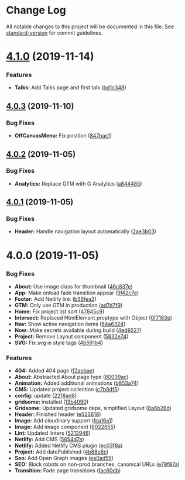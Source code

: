 # Change Log

All notable changes to this project will be documented in this file. See [standard-version](https://github.com/conventional-changelog/standard-version) for commit guidelines.

# [4.1.0](https://github.com/mrtnvh/mrtnvh/compare/v4.0.3...v4.1.0) (2019-11-14)


### Features

* **Talks:** Add Talks page and first talk ([bd1c348](https://github.com/mrtnvh/mrtnvh/commit/bd1c348))



## [4.0.3](https://github.com/mrtnvh/mrtnvh/compare/v4.0.2...v4.0.3) (2019-11-10)


### Bug Fixes

* **OffCanvasMenu:** Fix position ([847bac1](https://github.com/mrtnvh/mrtnvh/commit/847bac1))



## [4.0.2](https://github.com/mrtnvh/mrtnvh/compare/v4.0.1...v4.0.2) (2019-11-05)


### Bug Fixes

* **Analytics:** Replace GTM with G Analytics ([a844485](https://github.com/mrtnvh/mrtnvh/commit/a844485))



## [4.0.1](https://github.com/mrtnvh/mrtnvh/compare/v4.0.0...v4.0.1) (2019-11-05)


### Bug Fixes

* **Header:** Handle navigation layout automatically ([2ae3b03](https://github.com/mrtnvh/mrtnvh/commit/2ae3b03))



# 4.0.0 (2019-11-05)


### Bug Fixes

* **About:** Use image class for thumbnail ([46c837e](https://github.com/mrtnvh/mrtnvh/commit/46c837e))
* **App:** Make onload fade transition appear ([9f42c7e](https://github.com/mrtnvh/mrtnvh/commit/9f42c7e))
* **Footer:** Add Netlify link ([b36fea2](https://github.com/mrtnvh/mrtnvh/commit/b36fea2))
* **GTM:** Only use GTM in production ([ad7d7f9](https://github.com/mrtnvh/mrtnvh/commit/ad7d7f9))
* **Home:** Fix project list sort ([47845c9](https://github.com/mrtnvh/mrtnvh/commit/47845c9))
* **Intersect:** Replaced HtmlElement proptype with Object ([0f7163e](https://github.com/mrtnvh/mrtnvh/commit/0f7163e))
* **Nav:** Show active navigation items ([64a6324](https://github.com/mrtnvh/mrtnvh/commit/64a6324))
* **Now:** Make secrets available during build ([4ed9227](https://github.com/mrtnvh/mrtnvh/commit/4ed9227))
* **Project:** Remove Layout component ([5832e74](https://github.com/mrtnvh/mrtnvh/commit/5832e74))
* **SVG:** Fix svg in style tags ([4b591b4](https://github.com/mrtnvh/mrtnvh/commit/4b591b4))


### Features

* **404:** Added 404 page ([f2aebae](https://github.com/mrtnvh/mrtnvh/commit/f2aebae))
* **About:** Abstracted About page type ([60039ac](https://github.com/mrtnvh/mrtnvh/commit/60039ac))
* **Animation:** Added additional animations ([b853a74](https://github.com/mrtnvh/mrtnvh/commit/b853a74))
* **CMS:** Updated project collection ([c7b8df5](https://github.com/mrtnvh/mrtnvh/commit/c7b8df5))
* **config:** update ([2218ad8](https://github.com/mrtnvh/mrtnvh/commit/2218ad8))
* **gridsome:** installed ([13b4090](https://github.com/mrtnvh/mrtnvh/commit/13b4090))
* **Gridsome:** Updated gridsome deps, simplified Layout ([8a6b26d](https://github.com/mrtnvh/mrtnvh/commit/8a6b26d))
* **Header:** Finished header ([e523618](https://github.com/mrtnvh/mrtnvh/commit/e523618))
* **Image:** Add cloudinary support ([fca16a1](https://github.com/mrtnvh/mrtnvh/commit/fca16a1))
* **Image:** Add image component ([8022855](https://github.com/mrtnvh/mrtnvh/commit/8022855))
* **Lint:** Updated linters ([5212946](https://github.com/mrtnvh/mrtnvh/commit/5212946))
* **Netlify:** Add CMS ([5654d7a](https://github.com/mrtnvh/mrtnvh/commit/5654d7a))
* **Netlify:** Added Netlify CMS plugin ([ec03f8a](https://github.com/mrtnvh/mrtnvh/commit/ec03f8a))
* **Project:** Add datePublished ([4b88e8c](https://github.com/mrtnvh/mrtnvh/commit/4b88e8c))
* **Seo:** Add Open Graph images ([ea0ad59](https://github.com/mrtnvh/mrtnvh/commit/ea0ad59))
* **SEO:** Block robots on non-prod branches, canonical URLs ([e79f87a](https://github.com/mrtnvh/mrtnvh/commit/e79f87a))
* **Transition:** Fade page transitions ([fac60db](https://github.com/mrtnvh/mrtnvh/commit/fac60db))
